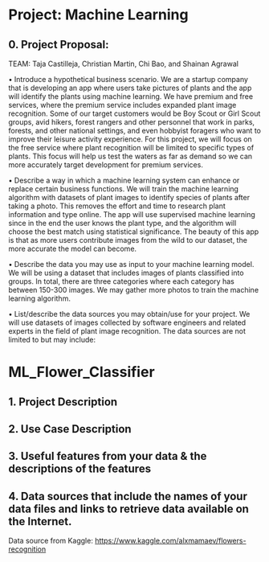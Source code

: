 # Project: Machine Learning
 
## 0. Project Proposal:

TEAM: Taja Castilleja, Christian Martin, Chi Bao, and Shainan Agrawal

•	Introduce a hypothetical business scenario.
We are a startup company that is developing an app where users take pictures of plants and the app will identify the plants using machine learning. We have premium and free services, where the premium service includes expanded plant image recognition. Some of our target customers would be Boy Scout or Girl Scout groups, avid hikers, forest rangers and other personnel that work in parks, forests, and other national settings, and even hobbyist foragers who want to improve their leisure activity experience. For this project, we will focus on the free service where plant recognition will be limited to specific types of plants. This focus will help us test the waters as far as demand so we can more accurately target development for premium services. 

•	Describe a way in which a machine learning system can enhance or replace certain business functions.
We will train the machine learning algorithm with datasets of plant images to identify species of plants after taking a photo. This removes the effort and time to research plant information and type online. The app will use supervised machine learning since in the end the user knows the plant type, and the algorithm will choose the best match using statistical significance. The beauty of this app is that as more users contribute images from the wild to our dataset, the more accurate the model can become. 

•	Describe the data you may use as input to your machine learning model.
We will be using a dataset that includes images of plants classified into groups. In total, there are three categories where each category has between 150-300 images. We may gather more photos to train the machine learning algorithm. 

•	List/describe the data sources you may obtain/use for your project.
We will use datasets of images collected by software engineers and related experts in the field of plant image recognition. The data sources are not limited to but may include:


# ML_Flower_Classifier


## 1. Project Description

## 2. Use Case Description

## 3. Useful features from your data & the descriptions of the features

## 4. Data sources that include the names of your data files and links to retrieve data available on the Internet.
Data source from Kaggle: https://www.kaggle.com/alxmamaev/flowers-recognition
